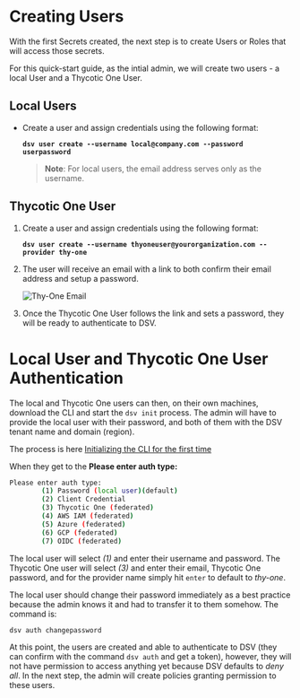 [title]: # (Create Users)
[tags]: # (DevOps Secrets Vault,DSV,)
[priority]: # (2500)

# Creating Users

With the first Secrets created, the next step is to create Users or Roles that will access those secrets.

For this quick-start guide, as the intial admin, we will create two users - a local User and a Thycotic One User.  

## Local Users

* Create a user and assign credentials using the following format:

    **```dsv user create --username local@company.com --password userpassword```**

    >**Note**: For local users, the email address serves only as the username.

## Thycotic One User

1. Create a user and assign credentials using the following format:
    
    **```dsv user create --username thyoneuser@yourorganization.com --provider thy-one```** 
1. The user will receive an email with a link to both confirm their email address and setup a password.

    ![Thy-One Email](./images/thyoneemail.png)

1. Once the Thycotic One User follows the link and sets a password, they will be ready to authenticate to DSV.

# Local User and Thycotic One User Authentication

The local and Thycotic One users can then, on their own machines, download the CLI and start the `dsv init` process.  The admin will have to provide the local user with their password, and both of them with the DSV tenant name and domain (region).

The process is here [Initializing the CLI for the first time](./init/index.md)

When they get to the **Please enter auth type:** 

```BASH
Please enter auth type:
        (1) Password (local user)(default)
        (2) Client Credential
        (3) Thycotic One (federated)
        (4) AWS IAM (federated)
        (5) Azure (federated)
        (6) GCP (federated)
        (7) OIDC (federated)
```

The local user will select *(1)* and enter their username and password.  The Thycotic One user will select *(3)* and enter their email, Thycotic One password, and for the provider name simply hit `enter` to default to *thy-one*.

The local user should change their password immediately as a best practice because the admin knows it and had to transfer it to them somehow.  The command is:

```bash
dsv auth changepassword
```

At this point, the users are created and able to authenticate to DSV (they can confirm with the command `dsv auth` and get a token), however, they will not have permission to access anything yet because DSV defaults to *deny all*.  In the next step, the admin will create policies granting permission to these users.